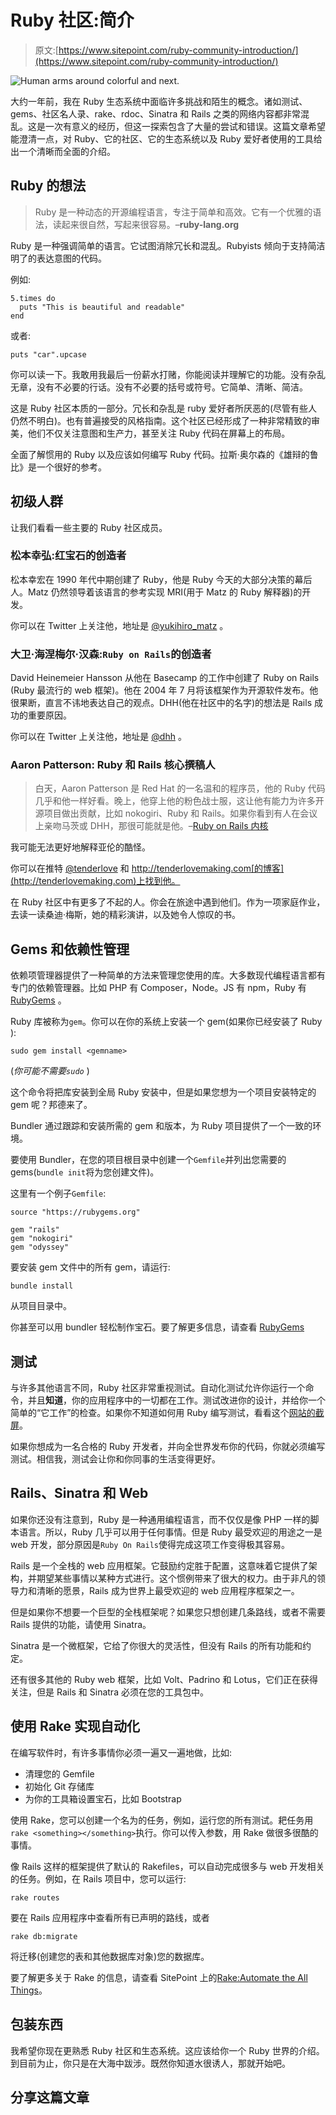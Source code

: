 # Ruby 社区:简介

> 原文:[https://www.sitepoint.com/ruby-community-introduction/](https://www.sitepoint.com/ruby-community-introduction/)

![Human arms around colorful and next.](../Images/c94219f2eff804a60b80af47148c619c.png)

大约一年前，我在 Ruby 生态系统中面临许多挑战和陌生的概念。诸如测试、gems、社区名人录、rake、rdoc、Sinatra 和 Rails 之类的网络内容都非常混乱。这是一次有意义的经历，但这一探索包含了大量的尝试和错误。这篇文章希望能澄清一点，对 Ruby、它的社区、它的生态系统以及 Ruby 爱好者使用的工具给出一个清晰而全面的介绍。

## Ruby 的想法

> Ruby 是一种动态的开源编程语言，专注于简单和高效。它有一个优雅的语法，读起来很自然，写起来很容易。–**ruby-lang.org**

Ruby 是一种强调简单的语言。它试图消除冗长和混乱。Rubyists 倾向于支持简洁明了的表达意图的代码。

例如:

```
5.times do
  puts "This is beautiful and readable"
end
```

或者:

```
puts "car".upcase
```

你可以读一下。我敢用我最后一份薪水打赌，你能阅读并理解它的功能。没有杂乱无章，没有不必要的行话。没有不必要的括号或符号。它简单、清晰、简洁。

这是 Ruby 社区本质的一部分。冗长和杂乱是 ruby 爱好者所厌恶的(尽管有些人仍然不明白)。也有普遍接受的风格指南。这个社区已经形成了一种非常精致的审美，他们不仅关注意图和生产力，甚至关注 Ruby 代码在屏幕上的布局。

全面了解惯用的 Ruby 以及应该如何编写 Ruby 代码。拉斯·奥尔森的《雄辩的鲁比》是一个很好的参考。

## 初级人群

让我们看看一些主要的 Ruby 社区成员。

### 松本幸弘:红宝石的创造者

松本幸宏在 1990 年代中期创建了 Ruby，他是 Ruby 今天的大部分决策的幕后人。Matz 仍然领导着该语言的参考实现 MRI(用于 Matz 的 Ruby 解释器)的开发。

你可以在 Twitter 上关注他，地址是 [@yukihiro_matz](http://twitter.com/yukihiro_matz) 。

### 大卫·海涅梅尔·汉森:`Ruby on Rails`的创造者

David Heinemeier Hansson 从他在 Basecamp 的工作中创建了 Ruby on Rails (Ruby 最流行的 web 框架)。他在 2004 年 7 月将该框架作为开源软件发布。他很果断，直言不讳地表达自己的观点。DHH(他在社区中的名字)的想法是 Rails 成功的重要原因。

你可以在 Twitter 上关注他，地址是 [@dhh](http://twitter.com/dhh) 。

### Aaron Patterson: Ruby 和 Rails 核心撰稿人

> 白天，Aaron Patterson 是 Red Hat 的一名温和的程序员，他的 Ruby 代码几乎和他一样好看。晚上，他穿上他的粉色战士服，这让他有能力为许多开源项目做出贡献，比如 nokogiri、Ruby 和 Rails。如果你看到有人在会议上亲吻马茨或 DHH，那很可能就是他。–[Ruby on Rails 内核](http://rubyonrails.org/core/)

我可能无法更好地解释亚伦的酷怪。

你可以在推特 [@tenderlove](http://twitter.com/tenderlove) 和 http://tenderlovemaking.com[的博客](http://tenderlovemaking.com)上找到他。

在 Ruby 社区中有更多了不起的人。你会在旅途中遇到他们。作为一项家庭作业，去读一读桑迪·梅斯，她的精彩演讲，以及她令人惊叹的书。

## Gems 和依赖性管理

依赖项管理器提供了一种简单的方法来管理您使用的库。大多数现代编程语言都有专门的依赖管理器。比如 PHP 有 Composer，Node。JS 有 npm，Ruby 有 [RubyGems](http://rubygems.org) 。

Ruby 库被称为`gem`。你可以在你的系统上安装一个 gem(如果你已经安装了 Ruby ):

```
sudo gem install <gemname>
```

(*你可能不需要`sudo`* )

这个命令将把库安装到全局 Ruby 安装中，但是如果您想为一个项目安装特定的 gem 呢？邦德来了。

Bundler 通过跟踪和安装所需的 gem 和版本，为 Ruby 项目提供了一个一致的环境。

要使用 Bundler，在您的项目根目录中创建一个`Gemfile`并列出您需要的 gems(`bundle init`将为您创建文件)。

这里有一个例子`Gemfile`:

```
source "https://rubygems.org"

gem "rails"
gem "nokogiri"
gem "odyssey"
```

要安装 gem 文件中的所有 gem，请运行:

```
bundle install
```

从项目目录中。

你甚至可以用 bundler 轻松制作宝石。要了解更多信息，请查看 [RubyGems](http://guides.rubygems.org/rubygems-basics/)

## 测试

与许多其他语言不同，Ruby 社区非常重视测试。自动化测试允许你运行一个命令，并且**知道**，你的应用程序中的一切都在工作。测试改进你的设计，并给你一个简单的“它工作”的检查。如果你不知道如何用 Ruby 编写测试，看看这个[网站的截屏](https://www.sitepoint.com/simple-testing-ruby-using-minitest/)。

如果你想成为一名合格的 Ruby 开发者，并向全世界发布你的代码，你就必须编写测试。相信我，测试会让你和你同事的生活变得更好。

## Rails、Sinatra 和 Web

如果你还没有注意到，Ruby 是一种通用编程语言，而不仅仅是像 PHP 一样的脚本语言。所以，Ruby 几乎可以用于任何事情。但是 Ruby 最受欢迎的用途之一是 web 开发，部分原因是`Ruby On Rails`使得完成这项工作变得极其容易。

Rails 是一个全栈的 web 应用框架。它鼓励约定胜于配置，这意味着它提供了架构，并期望某些事情以某种方式进行。这个惯例带来了很大的权力。由于非凡的领导力和清晰的愿景，Rails 成为世界上最受欢迎的 web 应用程序框架之一。

但是如果你不想要一个巨型的全栈框架呢？如果您只想创建几条路线，或者不需要 Rails 提供的功能，请使用 Sinatra。

Sinatra 是一个微框架，它给了你很大的灵活性，但没有 Rails 的所有功能和约定。

还有很多其他的 Ruby web 框架，比如 Volt、Padrino 和 Lotus，它们正在获得关注，但是 Rails 和 Sinatra 必须在您的工具包中。

## 使用 Rake 实现自动化

在编写软件时，有许多事情你必须一遍又一遍地做，比如:

*   清理您的 Gemfile
*   初始化 Git 存储库
*   为你的工具箱设置宝石，比如 Bootstrap

使用 Rake，您可以创建一个名为<something>的任务，例如，运行您的所有测试。耙任务用`rake <something></something>`执行。你可以传入参数，用 Rake 做很多很酷的事情。</something>

像 Rails 这样的框架提供了默认的 Rakefiles，可以自动完成很多与 web 开发相关的任务。例如，在 Rails 项目中，您可以运行:

```
rake routes
```

要在 Rails 应用程序中查看所有已声明的路线，或者

```
rake db:migrate
```

将迁移(创建您的表和其他数据库对象)您的数据库。

要了解更多关于 Rake 的信息，请查看 SitePoint 上的[Rake:Automate the All Things](https://www.sitepoint.com/rake-automate-things/)。

## 包装东西

我希望你现在更熟悉 Ruby 社区和生态系统。这应该给你一个 Ruby 世界的介绍。到目前为止，你只是在大海中跋涉。既然你知道水很诱人，那就开始吧。

## 分享这篇文章